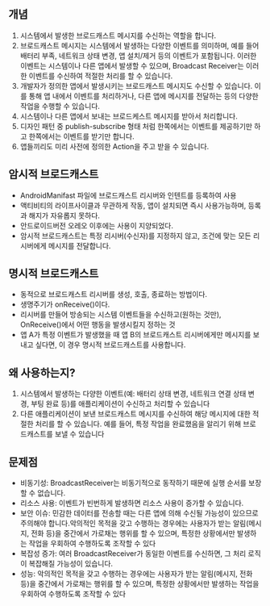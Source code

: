 ## 개념
1. 시스템에서 발생한 브로드캐스트 메시지를 수신하는 역할을 합니다.
2. 브로드캐스트 메시지는 시스템에서 발생하는 다양한 이벤트를 의미하며, 예를 들어 배터리 부족, 네트워크 상태 변경, 앱 설치/제거 등의 이벤트가 포함됩니다. 이러한 이벤트는 시스템이나 다른 앱에서 발생할 수 있으며, Broadcast Receiver는 이러한 이벤트를 수신하여 적절한 처리를 할 수 있습니다.
3.  개발자가 정의한 앱에서 발생시키는 브로드캐스트 메시지도 수신할 수 있습니다. 이를 통해 앱 내에서 이벤트를 처리하거나, 다른 앱에 메시지를 전달하는 등의 다양한 작업을 수행할 수 있습니다.
4. 시스템이나 다른 앱에서 보내는 브로드케스트 메시지를 받아서 처리합니다.
5. 디자인 패턴 중 publish-subscribe 형태 처럼 한쪽에서는 이벤트를 제공하기만 하고 한쪽에서는 이벤트를 받기만 합니다.
6. 앱들끼리도 미리 사전에 정의한 Action을 주고 받을 수 있습니다.
## 암시적 브로드캐스트
* AndroidManifast 파일에 브로드캐스트 리시버와 인텐트를 등록하여 사용
* 액티비티의 라이프사이클과 무관하게 작동, 앱이 설치되면 즉시 사용가능하며, 등록과 해지가 자유롭지 못하다.
* 안드로이드버전 오레오 이후에는 사용이 지양되었다.
* 암시적 브로드캐스트는 특정 리시버(수신자)를 지정하지 않고, 조건에 맞는 모든 리시버에게 메시지를 전달합니다.

## 명시적 브로드캐스트
* 동적으로 브로드캐스트 리시버를 생성, 호출, 종료하는 방법이다.
* 생명주기가 onReceive()이다.
* 리시버를 만들어 방송되는 시스템 이벤트들을 수신하고(원하는 것만), OnReceive()에서 어떤 행동을 발생시킬지 정하는 것
* 앱 A가 특정 이벤트가 발생했을 때 앱 B의 브로드캐스트 리시버에게만 메시지를 보내고 싶다면, 이 경우 명시적 브로드캐스트를 사용합니다.


## 왜 사용하는지?
1. 시스템에서 발생하는 다양한 이벤트(예: 배터리 상태 변경, 네트워크 연결 상태 변경, 부팅 완료 등)를 애플리케이션이 수신하고 처리할 수 있습니다
2. 다른 애플리케이션이 보낸 브로드캐스트 메시지를 수신하여 해당 메시지에 대한 적절한 처리를 할 수 있습니다. 예를 들어, 특정 작업을 완료했음을 알리기 위해 브로드캐스트를 보낼 수 있습니다
## 문제점 
* 비동기성: BroadcastReceiver는 비동기적으로 동작하기 때문에 실행 순서를 보장할 수 없습니다.
* 리소스 사용: 이벤트가 빈번하게 발생하면 리소스 사용이 증가할 수 있습니다.
* 보안 이슈: 민감한 데이터를 전송할 때는 다른 앱에 의해 수신될 가능성이 있으므로 주의해야 합니다.악의적인 목적을 갖고 수행하는 경우에는 사용자가 받는 알림(메시지, 전화 등)을 중간에서 가로채는 행위를 할 수 있으며, 특정한 상황에서만 발생하는 작업을 우회하여 수행하도록 조작할 수 있다
* 복잡성 증가: 여러 BroadcastReceiver가 동일한 이벤트를 수신하면, 그 처리 로직이 복잡해질 가능성이 있습니다.
* 성능: 악의적인 목적을 갖고 수행하는 경우에는 사용자가 받는 알림(메시지, 전화 등)을 중간에서 가로채는 행위를 할 수 있으며, 특정한 상황에서만 발생하는 작업을 우회하여 수행하도록 조작할 수 있다
